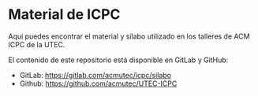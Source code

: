 # Material de ICPC
Aquí puedes encontrar el material y sílabo utilizado en los talleres de ACM ICPC de la UTEC.

El contenido de este repositorio está disponible en GitLab y GitHub:
* GitLab: https://gitlab.com/acmutec/icpc/silabo
* Github: https://github.com/acmutec/UTEC-ICPC

